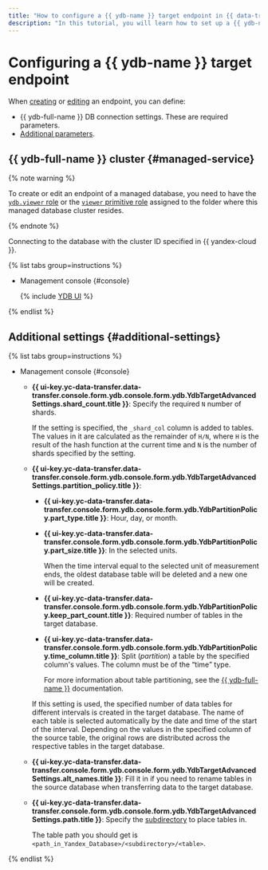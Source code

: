 ```yaml
---
title: "How to configure a {{ ydb-name }} target endpoint in {{ data-transfer-full-name }}"
description: "In this tutorial, you will learn how to set up a {{ ydb-name }} target endpoint in {{ data-transfer-full-name }}."
---
```


# Configuring a {{ ydb-name }} target endpoint

When [creating](../index.md#create) or [editing](../index.md#update) an endpoint, you can define:

* {{ ydb-full-name }} DB connection settings. These are required parameters.
* [Additional parameters](#additional-settings).

## {{ ydb-full-name }} cluster {#managed-service}


{% note warning %}

To create or edit an endpoint of a managed database, you need to have the [`ydb.viewer` role](../../../../ydb/security/index.md#ydb-viewer) or the [`viewer` primitive role](../../../../iam/concepts/access-control/roles.md#viewer) assigned to the folder where this managed database cluster resides.

{% endnote %}


Connecting to the database with the cluster ID specified in {{ yandex-cloud }}.

{% list tabs group=instructions %}

- Management console {#console}

   {% include [YDB UI](../../../../_includes/data-transfer/necessary-settings/ui/yandex-database.md) %}

{% endlist %}

## Additional settings {#additional-settings}

{% list tabs group=instructions %}

- Management console {#console}

   * **{{ ui-key.yc-data-transfer.data-transfer.console.form.ydb.console.form.ydb.YdbTargetAdvancedSettings.shard_count.title }}**: Specify the required `N` number of shards.

      If the setting is specified, the `_shard_col` column is added to tables. The values in it are calculated as the remainder of `H/N`, where `H` is the result of the hash function at the current time and `N` is the number of shards specified by the setting.


    * **{{ ui-key.yc-data-transfer.data-transfer.console.form.ydb.console.form.ydb.YdbTargetAdvancedSettings.partition_policy.title }}**:

        * **{{ ui-key.yc-data-transfer.data-transfer.console.form.ydb.console.form.ydb.YdbPartitionPolicy.part_type.title }}**: Hour, day, or month.

        * **{{ ui-key.yc-data-transfer.data-transfer.console.form.ydb.console.form.ydb.YdbPartitionPolicy.part_size.title }}**: In the selected units.

            When the time interval equal to the selected unit of measurement ends, the oldest database table will be deleted and a new one will be created.

        * **{{ ui-key.yc-data-transfer.data-transfer.console.form.ydb.console.form.ydb.YdbPartitionPolicy.keep_part_count.title }}**: Required number of tables in the target database.

        * **{{ ui-key.yc-data-transfer.data-transfer.console.form.ydb.console.form.ydb.YdbPartitionPolicy.time_column.title }}**: Split (_partition_) a table by the specified column's values. The column must be of the <q>time</q> type.

            
            For more information about table partitioning, see the [{{ ydb-full-name }}](https://ydb.tech/en/docs/concepts/datamodel/table#partitioning) documentation.


        If this setting is used, the specified number of data tables for different intervals is created in the target database. The name of each table is selected automatically by the date and time of the start of the interval. Depending on the values in the specified column of the source table, the original rows are distributed across the respective tables in the target database.

    * **{{ ui-key.yc-data-transfer.data-transfer.console.form.ydb.console.form.ydb.YdbTargetAdvancedSettings.alt_names.title }}**: Fill it in if you need to rename tables in the source database when transferring data to the target database.

    * **{{ ui-key.yc-data-transfer.data-transfer.console.form.ydb.console.form.ydb.YdbTargetAdvancedSettings.path.title }}**: Specify the [subdirectory](https://ydb.tech/en/docs/concepts/datamodel/dir) to place tables in.

        The table path you should get is `<path_in_Yandex_Database>/<subdirectory>/<table>`.

{% endlist %}
